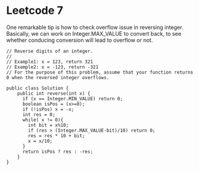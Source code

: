 # Leetcode 7

One remarkable tip is how to check overflow issue in reversing integer. Basically, we can work on Integer.MAX_VALUE to convert back, to see whether conducing conversion will lead to overflow or not.

```
// Reverse digits of an integer.
//
// Example1: x = 123, return 321
// Example2: x = -123, return -321
// For the purpose of this problem, assume that your function returns 0 when the reversed integer overflows.

public class Solution {
    public int reverse(int x) {
      if (x == Integer.MIN_VALUE) return 0;
      boolean isPos = (x>=0);
      if (!isPos) x = -x;
      int res = 0;
      while( x != 0){
        int bit = x%10;
        if (res > (Integer.MAX_VALUE-bit)/10) return 0;
        res = res * 10 + bit;
        x = x/10;
      }
      return isPos ? res : -res;
    }
}

```